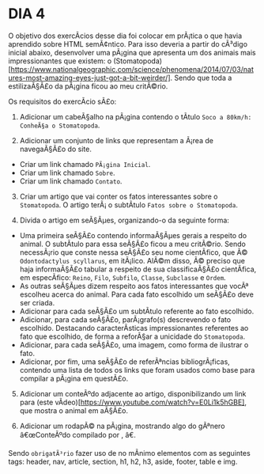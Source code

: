 # DIA 4

O objetivo dos exercÃ­cios desse dia foi colocar em prÃ¡tica o que havia aprendido sobre HTML semÃ¢ntico. Para isso deveria a partir do cÃ³digo inicial abaixo, desenvolver uma pÃ¡gina que apresenta um dos animais mais impressionantes que existem: o (Stomatopoda)[https://www.nationalgeographic.com/science/phenomena/2014/07/03/natures-most-amazing-eyes-just-got-a-bit-weirder/]. Sendo que toda a estilizaÃ§Ã£o da pÃ¡gina ficou ao meu critÃ©rio.

Os requisitos do exercÃ­cio sÃ£o:

1. Adicionar um cabeÃ§alho na pÃ¡gina contendo o tÃ­tulo `Soco a 80km/h: ConheÃ§a o Stomatopoda`.

2. Adicionar um conjunto de links que representam a Ã¡rea de navegaÃ§Ã£o do site.
  * Criar um link chamado `PÃ¡gina Inicial`.
  * Criar um link chamado `Sobre`.
  * Criar um link chamado `Contato`.

3. Criar um artigo que vai conter os fatos interessantes sobre o `Stomatopoda`. O artigo terÃ¡ o subtÃ­tulo `Fatos sobre o Stomatopoda`.

4. Divida o artigo em seÃ§Ãµes, organizando-o da seguinte forma:
  * Uma primeira seÃ§Ã£o contendo informaÃ§Ãµes gerais a respeito do animal. O subtÃ­tulo para essa seÃ§Ã£o ficou a meu critÃ©rio. Sendo necessÃ¡rio que conste nessa seÃ§Ã£o seu nome cientÃ­fico, que Ã© `Odontodactylus scyllarus`, em itÃ¡lico. AlÃ©m disso, Ã© preciso que haja informaÃ§Ã£o tabular a respeito de sua classificaÃ§Ã£o cientÃ­fica, em especÃ­fico: `Reino`, `Filo`, `Subfilo`, `Classe`, `Subclasse` e `Ordem`.
  * As outras seÃ§Ãµes dizem respeito aos fatos interessantes que vocÃª escolheu acerca do animal. Para cada fato escolhido um seÃ§Ã£o deve ser criada.
  * Adicionar para cada seÃ§Ã£o um subtÃ­tulo referente ao fato escolhido.
  * Adicionar, para cada seÃ§Ã£o, parÃ¡grafo(s) descrevendo o fato escolhido. Destacando caracterÃ­sticas impressionantes referentes ao fato que escolhido, de forma a reforÃ§ar a unicidade do `Stomatopoda`.
  * Adicionar, para cada seÃ§Ã£o, uma imagem, como forma de ilustrar o fato.
  * Adicionar, por fim, uma seÃ§Ã£o de referÃªncias bibliogrÃ¡ficas, contendo uma lista de todos os links que foram usados como base para compilar a pÃ¡gina em questÃ£o.

5. Adicionar um conteÃºdo adjacente ao artigo, disponibilizando um link para (este vÃ­deo)[https://www.youtube.com/watch?v=E0Li1k5hGBE], que mostra o animal em aÃ§Ã£o.

6. Adicionar um rodapÃ© na pÃ¡gina, mostrando algo do gÃªnero â€œConteÃºdo compilado por , â€.

Sendo `obrigatÃ³rio` fazer uso de no mÃ­nimo elementos com as seguintes tags: header, nav, article, section, h1, h2, h3, aside, footer, table e img.